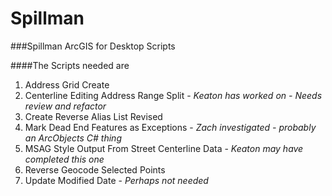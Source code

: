 # Spillman
###Spillman ArcGIS for Desktop Scripts

####The Scripts needed are

1. Address Grid Create
2. Centerline Editing Address Range Split - *Keaton has worked on - Needs review and refactor*
3. Create Reverse Alias List Revised
4. Mark Dead End Features as Exceptions - *Zach investigated - probably an ArcObjects C# thing*
5. MSAG Style Output From Street Centerline Data - *Keaton may have completed this one*
6. Reverse Geocode Selected Points
7. Update Modified Date - *Perhaps not needed*
